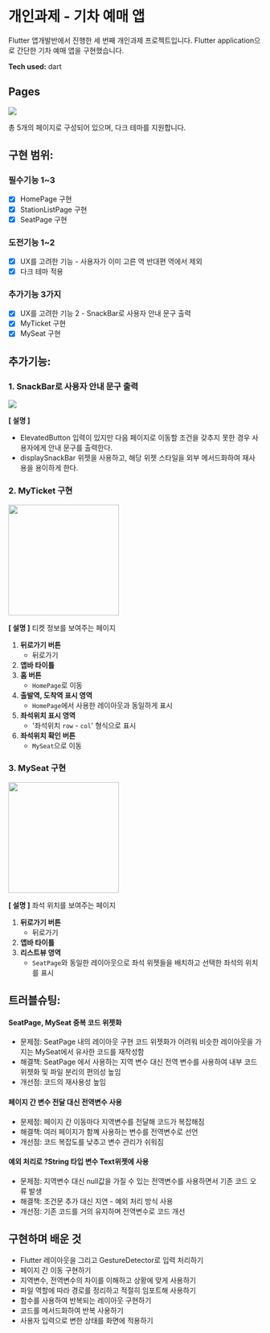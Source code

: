 # 개인과제 - 기차 예매 앱
Flutter 앱개발반에서 진행한 세 번째 개인과제 프로젝트입니다. Flutter application으로 간단한 기차 예매 앱을 구현했습니다.

**Tech used:** dart

## Pages

<img src = "https://img1.daumcdn.net/thumb/R1280x0/?scode=mtistory2&fname=https%3A%2F%2Fblog.kakaocdn.net%2Fdn%2FWloFR%2FbtsM5vkzMyF%2FUDvYvxXkUiQLu1KsMv2Ka0%2Fimg.png">

총 5개의 페이지로 구성되어 있으며, 다크 테마를 지원합니다.

## 구현 범위:

### 필수기능 1~3
- [X] HomePage 구현
- [X] StationListPage 구현
- [X] SeatPage 구현

### 도전기능 1~2
- [X] UX를 고려한 기능 - 사용자가 이미 고른 역 반대편 역에서 제외
- [X] 다크 테마 적용

### 추가기능 3가지
- [X] UX를 고려한 기능 2 - SnackBar로 사용자 안내 문구 출력
- [X] MyTicket 구현
- [X] MySeat 구현

## 추가기능:

### 1. SnackBar로 사용자 안내 문구 출력

<img src="https://img1.daumcdn.net/thumb/R1280x0/?scode=mtistory2&fname=https%3A%2F%2Fblog.kakaocdn.net%2Fdn%2F0FAU9%2FbtsM51pHMjY%2FrSI8iDiwmLKYRe4u5k0iyk%2Fimg.png">

**[ 설명 ]**
 - ElevatedButton 입력이 있지만 다음 페이지로 이동할 조건을 갖추지 못한 경우 사용자에게 안내 문구를 출력한다.
 - displaySnackBar 위젯을 사용하고, 해당 위젯 스타일을 외부 메서드화하여 재사용을 용이하게 한다.

### 2. MyTicket 구현
<img src = "https://img1.daumcdn.net/thumb/R1280x0/?scode=mtistory2&fname=https%3A%2F%2Fblog.kakaocdn.net%2Fdn%2FyjQoZ%2FbtsM4ZF9Dcy%2FQ9KXQAcAzOUKGBhVLqmOw0%2Fimg.jpg" width=220>
<br/>

**[ 설명 ]**
티켓 정보를 보여주는 페이지
1. **뒤로가기 버튼**
   - 뒤로가기
2. **앱바 타이틀**
3. **홈 버튼**
   - `HomePage`로 이동
4. **출발역, 도착역 표시 영역**
   - `HomePage`에서 사용한 레이아웃과 동일하게 표시
5. **좌석위치 표시 영역**
   - '좌석위치 `row` - `col`' 형식으로 표시
6. **좌석위치 확인 버튼**
   - `MySeat`으로 이동
  
### 3. MySeat 구현
<img src = "https://img1.daumcdn.net/thumb/R1280x0/?scode=mtistory2&fname=https%3A%2F%2Fblog.kakaocdn.net%2Fdn%2Fcxj5gB%2FbtsM40yjaAB%2FYYmkXW0qJ4DUhGVUKi5I20%2Fimg.jpg" width=220>
<br/>

**[ 설명 ]**
좌석 위치를 보여주는 페이지
1. **뒤로가기 버튼**
   - 뒤로가기
2. **앱바 타이틀**
3. **리스트뷰 영역**
   - `SeatPage`와 동일한 레이아웃으로 좌석 위젯들을 배치하고 선택한 좌석의 위치를 표시


## 트러블슈팅:
#### SeatPage, MySeat 중복 코드 위젯화
 - 문제점: SeatPage 내의 레이아웃 구현 코드 위젯화가 어려워 비슷한 레이아웃을 가지는 MySeat에서 유사한 코드를 재작성함
 - 해결책: SeatPage 에서 사용하는 지역 변수 대신 전역 변수를 사용하여 내부 코드 위젯화 및 파일 분리의 편의성 높임
 - 개선점: 코드의 재사용성 높임

#### 페이지 간 변수 전달 대신 전역변수 사용
 - 문제점: 페이지 간 이동마다 지역변수를 전달해 코드가 복잡해짐
 - 해결책: 여러 페이지가 함꼐 사용하는 변수를 전역변수로 선언
 - 개선점: 코드 복잡도를 낮추고 변수 관리가 쉬워짐

#### 예외 처리로 ?String 타입 변수 Text위젯에 사용
 - 문제점: 지역변수 대신 null값을 가질 수 있는 전역변수를 사용하면서 기존 코드 오류 발생
 - 해결책: 조건문 추가 대신 지연 - 예외 처리 방식 사용
 - 개선점: 기존 코드를 거의 유지하며 전역변수로 코드 개선

## 구현하며 배운 것
 - Flutter 레이아웃을 그리고 GestureDetector로 입력 처리하기
 - 페이지 간 이동 구현하기
 - 지역변수, 전역변수의 차이를 이해하고 상황에 맞게 사용하기
 - 파일 역할에 따라 경로를 정리하고 적절히 임포트해 사용하기
 - 함수를 사용하여 반복되는 레이아웃 구현하기
 - 코드를 메서드화하여 반복 사용하기
 - 사용자 입력으로 변한 상태를 화면에 적용하기
